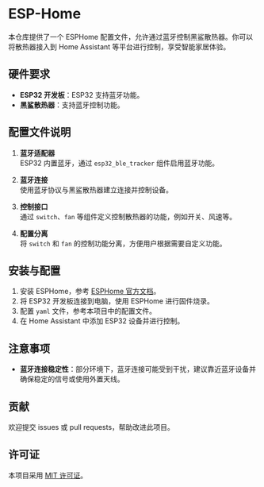 # ESP-Home

本仓库提供了一个 ESPHome 配置文件，允许通过蓝牙控制黑鲨散热器。你可以将散热器接入到 Home Assistant 等平台进行控制，享受智能家居体验。

## 硬件要求

- **ESP32 开发板**：ESP32 支持蓝牙功能。
- **黑鲨散热器**：支持蓝牙控制功能。

## 配置文件说明

1. **蓝牙适配器**  
   ESP32 内置蓝牙，通过 `esp32_ble_tracker` 组件启用蓝牙功能。

2. **蓝牙连接**  
   使用蓝牙协议与黑鲨散热器建立连接并控制设备。

3. **控制接口**  
   通过 `switch`、`fan` 等组件定义控制散热器的功能，例如开关、风速等。

4. **配置分离**  
   将 `switch` 和 `fan` 的控制功能分离，方便用户根据需要自定义功能。

## 安装与配置

1. 安装 ESPHome，参考 [ESPHome 官方文档](https://esphome.io/guides/getting_started.html)。
2. 将 ESP32 开发板连接到电脑，使用 ESPHome 进行固件烧录。
3. 配置 `yaml` 文件，参考本项目中的配置文件。
4. 在 Home Assistant 中添加 ESP32 设备并进行控制。

## 注意事项

- **蓝牙连接稳定性**：部分环境下，蓝牙连接可能受到干扰，建议靠近蓝牙设备并确保稳定的信号或使用外置天线。

## 贡献

欢迎提交 issues 或 pull requests，帮助改进此项目。

## 许可证

本项目采用 [MIT 许可证](LICENSE)。
